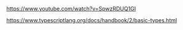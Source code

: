 https://www.youtube.com/watch?v=SpwzRDUQ1GI

https://www.typescriptlang.org/docs/handbook/2/basic-types.html

